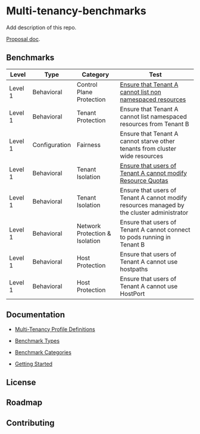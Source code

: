 # Multi-tenancy-benchmarks

Add description of this repo. 

[Proposal doc](https://docs.google.com/document/d/1O-G8jEpiJxOeYx9Pd2OuOSb8859dTRNmgBC5gJv0krE/edit?usp=sharing).

## Benchmarks
|              Level  <img width=30/>    |       Type              |        Category     |             Test              |
|---------------------------------|--------------------------------|-------------------------|---------------------------|
|   Level 1     |     Behavioral    |  Control Plane Protection  |  [Ensure that Tenant A cannot list non namespaced resources](e2e/tests/tenantaccess/README.md)|
|   Level 1     |     Behavioral    |  Tenant Protection  |  Ensure that Tenant A cannot list namespaced resources from Tenant B|
|   Level 1     |     Configuration    |  Fairness  |  Ensure that Tenant A cannot starve other tenants from cluster wide resources|
|   Level 1     |     Behavioral    |  Tenant Isolation  |  [Ensure that users of Tenant A cannot modify Resource Quotas](e2e/tests/resourcequotas)|
|   Level 1     |     Behavioral    |  Tenant Isolation  |  Ensure that users of Tenant A cannot modify resources managed by the cluster administrator|
|   Level 1     |     Behavioral    |  Network Protection & Isolation  |  Ensure that users of Tenant A cannot connect to pods running in Tenant B|
|   Level 1     |     Behavioral    |  Host Protection  |  Ensure that users of Tenant A cannot use hostpaths|
|   Level 1     |     Behavioral    |  Host Protection  |  Ensure that users of Tenant A cannot use HostPort|


## Documentation
- [Multi-Tenancy Profile Definitions](documentation/definitions.md)

- [Benchmark Types](documentation/types.md)

- [Benchmark Categories](documentation/catagories.md)

- [Getting Started](documentation/run.md)

## License

## Roadmap

## Contributing